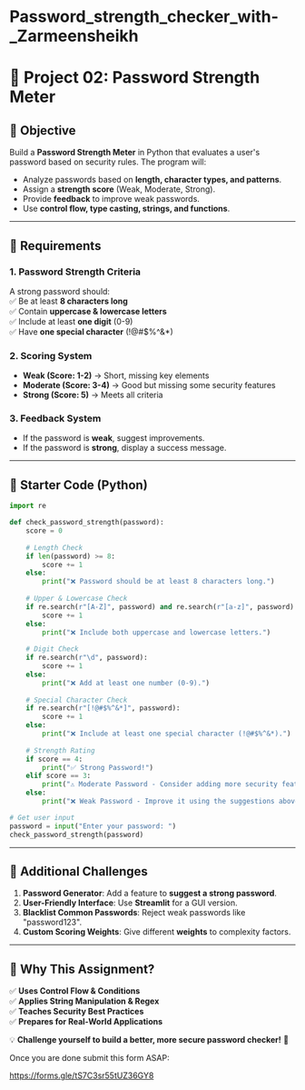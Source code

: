 # Password_strength_checker_with-_Zarmeensheikh
# 🔐 Project 02: Password Strength Meter

## **📌 Objective**  
Build a **Password Strength Meter** in Python that evaluates a user's password based on security rules. The program will:  
- Analyze passwords based on **length, character types, and patterns**.  
- Assign a **strength score** (Weak, Moderate, Strong).  
- Provide **feedback** to improve weak passwords.  
- Use **control flow, type casting, strings, and functions**.  

---

## **🔹 Requirements**  

### **1. Password Strength Criteria**
A strong password should:  
✅ Be at least **8 characters long**  
✅ Contain **uppercase & lowercase letters**  
✅ Include at least **one digit** (0-9)  
✅ Have **one special character** (!@#$%^&*)  

### **2. Scoring System**
- **Weak (Score: 1-2)** → Short, missing key elements  
- **Moderate (Score: 3-4)** → Good but missing some security features  
- **Strong (Score: 5)** → Meets all criteria  

### **3. Feedback System**
- If the password is **weak**, suggest improvements.  
- If the password is **strong**, display a success message.  

---

## **🔹 Starter Code (Python)**  

```python
import re

def check_password_strength(password):
    score = 0
    
    # Length Check
    if len(password) >= 8:
        score += 1
    else:
        print("❌ Password should be at least 8 characters long.")
    
    # Upper & Lowercase Check
    if re.search(r"[A-Z]", password) and re.search(r"[a-z]", password):
        score += 1
    else:
        print("❌ Include both uppercase and lowercase letters.")
    
    # Digit Check
    if re.search(r"\d", password):
        score += 1
    else:
        print("❌ Add at least one number (0-9).")
    
    # Special Character Check
    if re.search(r"[!@#$%^&*]", password):
        score += 1
    else:
        print("❌ Include at least one special character (!@#$%^&*).")
    
    # Strength Rating
    if score == 4:
        print("✅ Strong Password!")
    elif score == 3:
        print("⚠️ Moderate Password - Consider adding more security features.")
    else:
        print("❌ Weak Password - Improve it using the suggestions above.")

# Get user input
password = input("Enter your password: ")
check_password_strength(password)
```

---

## **🔹 Additional Challenges**  
1. **Password Generator**: Add a feature to **suggest a strong password**.  
2. **User-Friendly Interface**: Use **Streamlit** for a GUI version.  
3. **Blacklist Common Passwords**: Reject weak passwords like "password123".  
4. **Custom Scoring Weights**: Give different **weights** to complexity factors.  

---

## **🔹 Why This Assignment?**
✅ **Uses Control Flow & Conditions**  
✅ **Applies String Manipulation & Regex**  
✅ **Teaches Security Best Practices**  
✅ **Prepares for Real-World Applications**  

💡 **Challenge yourself to build a better, more secure password checker!** 🚀 

Once you are done submit this form ASAP:

https://forms.gle/tS7C3sr55tUZ36GY8 

